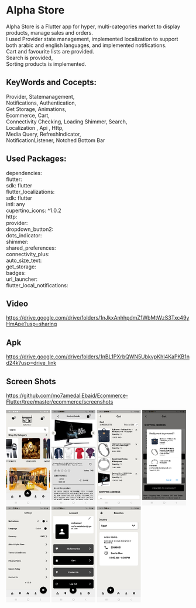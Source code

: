 # Alpha Store
Alpha Store is a Flutter app for hyper, multi-categories market to
display products, manage sales and orders.      
I used Provider state management,
implemented localization to support both arabic and english languages, 
and implemented notifications.      
Cart and favourite lists are provided.    
Search is provided,    
Sorting products is implemented.
         
## KeyWords and Cocepts:
Provider, Statemanagement,    
Notifications, Authentication,    
Get Storage, Animations,      
Ecommerce, Cart,    
Connectivity Checking, 
Loading Shimmer, Search,         
Localization , Api , Http,      
Media Query, RefreshIndicator,    
NotificationListener, Notched Bottom Bar

## Used Packages: 
dependencies:    
  flutter:    
    sdk: flutter    
  flutter_localizations:    
    sdk: flutter    
  intl: any    
  cupertino_icons: ^1.0.2    
  http:    
  provider:    
  dropdown_button2:    
  dots_indicator:    
  shimmer:    
  shared_preferences:    
  connectivity_plus:    
  auto_size_text:    
  get_storage:    
  badges:    
  url_launcher:    
  flutter_local_notifications:  
## Video
  https://drive.google.com/drive/folders/1nJkxAnhhpdmZ1WbMtWzS3Txc49yHmApe?usp=sharing

  ## Apk
  https://drive.google.com/drive/folders/1nBL1PXrbQWN5UbkvpKhI4KaPKB1nd24k?usp=drive_link
## Screen Shots 
https://github.com/mo7amedaliEbaid/Ecommerce-Flutter/tree/master/ecommerce/screenshots   

<p float="left">
  <img src="https://github.com/mo7amedaliEbaid/Ecommerce-Flutter/blob/f2195548c5787c9831e461735408e043aaed0920/ecommerce/screenshots/home.jpg" width="120" />
  <img src="https://github.com/mo7amedaliEbaid/Ecommerce-Flutter/blob/f2195548c5787c9831e461735408e043aaed0920/ecommerce/screenshots/details.jpg" width="120" /> 
  <img src="https://github.com/mo7amedaliEbaid/Ecommerce-Flutter/blob/f2195548c5787c9831e461735408e043aaed0920/ecommerce/screenshots/cart.jpg" width="120" />
   <img src="https://github.com/mo7amedaliEbaid/Ecommerce-Flutter/blob/f2195548c5787c9831e461735408e043aaed0920/ecommerce/screenshots/checkout.jpg" width="120" />
   <img src="https://github.com/mo7amedaliEbaid/Ecommerce-Flutter/blob/f2195548c5787c9831e461735408e043aaed0920/ecommerce/screenshots/settings.jpg" width="120" />
   <img src="https://github.com/mo7amedaliEbaid/Ecommerce-Flutter/blob/f2195548c5787c9831e461735408e043aaed0920/ecommerce/screenshots/account.jpg" width="120" />
   <img src="https://github.com/mo7amedaliEbaid/Ecommerce-Flutter/blob/f2195548c5787c9831e461735408e043aaed0920/ecommerce/screenshots/branches1.jpg" width="120" />
</p>

       
